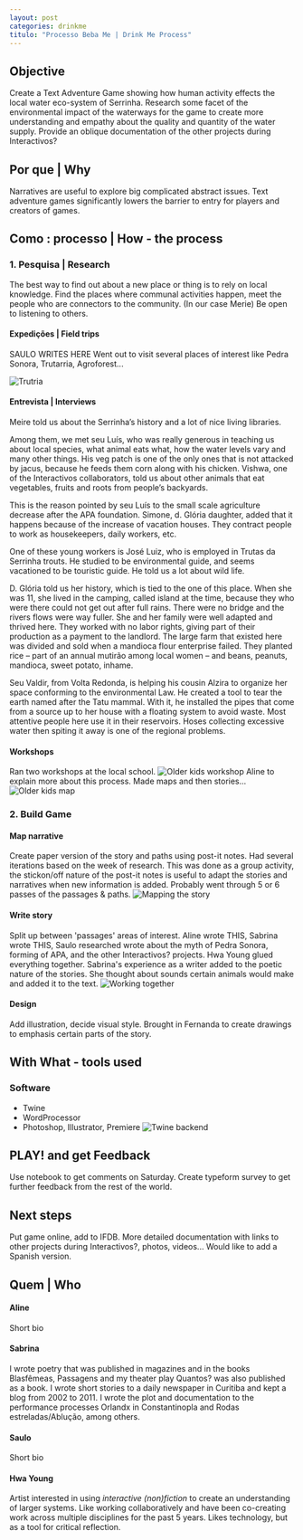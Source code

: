 ```yaml
---
layout: post
categories: drinkme
titulo: "Processo Beba Me | Drink Me Process"
---
```


## Objective
Create a Text Adventure Game showing how human activity effects the local water eco-system of Serrinha. Research some facet of the environmental impact of the waterways for the game to create more understanding and empathy about the quality and quantity of the water supply. Provide an oblique documentation of the other projects during Interactivos?

## Por que | Why
Narratives are useful to explore big complicated abstract issues. Text adventure games significantly lowers the barrier to entry for players and creators of games. 

## Como : processo | How - the process
### 1. Pesquisa | Research
The best way to find out about a new place or thing is to rely on local knowledge. Find the places where communal activities happen, meet the people who are connectors to the community. (In our case Merie) Be open to listening to others.
#### Expedições | Field trips
SAULO WRITES HERE
Went out to visit several places of interest like Pedra Sonora, Trutarria, Agroforest...

![Trutria](/static/imgs/drinkme/hwa/trutas.jpg)
#### Entrevista | Interviews
Meire told us about the Serrinha’s history and a lot of nice living libraries.  
    
Among them, we met seu Luís, who was really generous in teaching us about local species, what animal eats what, how the water levels vary and many other things. His veg patch is one of the only ones that is not attacked by jacus, because he feeds them corn along with his chicken. Vishwa, one of the Interactivos collaborators, told us about other animals that eat vegetables, fruits and roots from people’s backyards.   
  
This is the reason pointed by seu Luís to the small scale agriculture decrease after the APA foundation. Simone, d. Glória daughter, added that it happens because of the increase of vacation houses. They contract people to work as housekeepers, daily workers, etc.   
  
One of these young workers is José Luiz, who is employed in Trutas da Serrinha trouts. He studied to be environmental guide, and seems vacationed to be touristic guide. He told us a lot about wild life.  
  
D. Glória told us her history, which is tied to the one of this place. When she was 11, she lived in the camping, called island at the time, because they who were there could not get out after full rains. There were no bridge and the rivers flows were way fuller. She and her family were well adapted and thrived here. They worked with no labor rights, giving part of their production as a payment to the landlord. The large farm that existed here was divided and sold when a mandioca flour enterprise failed. They planted rice – part of an annual mutirão among local women – and beans, peanuts, mandioca, sweet potato, inhame.  
      
Seu Valdir, from Volta Redonda, is helping his cousin Alzira to organize her space conforming to the environmental Law. He created a tool to tear the earth named after the Tatu mammal. With it, he installed the pipes that come from a source up to her house with a floating system to avoid waste. Most attentive people here use it in their reservoirs. Hoses collecting excessive water then spiting it away is one of the regional problems.  
#### Workshops
Ran two workshops at the local school.
![Older kids workshop](/static/imgs/drinkme/hwa/students1.jpg)
Aline to explain more about this process. Made maps and then stories...
![Older kids map](/static/imgs/drinkme/hwa/kidsmap.jpg)

### 2. Build Game
#### Map narrative
Create paper version of the story and paths using post-it notes. Had several iterations based on the week of research. This was done as a group activity, the stickon/off nature of the post-it notes is useful to adapt the stories and narratives when new information is added. Probably went through 5 or 6 passes of the passages & paths.
![Mapping the story](/static/imgs/drinkme/hwa/postit.jpg)
#### Write story
Split up between 'passages' areas of interest. Aline wrote THIS, Sabrina wrote THIS, Saulo researched wrote about the myth of Pedra Sonora, forming of APA, and the other Interactivos? projects. Hwa Young glued everything together. Sabrina's experience as a writer added to the poetic nature of the stories. She thought about sounds certain animals would make and added it to the text.
![Working together](/static/imgs/drinkme/hwa/story.jpg)
#### Design
Add illustration, decide visual style. Brought in Fernanda to create drawings to emphasis certain parts of the story.

## With What - tools used
### Software
- Twine
- WordProcessor
- Photoshop, Illustrator, Premiere 
![Twine backend](/static/imgs/drinkme/hwa/twine.jpg)

## PLAY! and get Feedback
Use notebook to get comments on Saturday. Create typeform survey to get further feedback from the rest of the world.

## Next steps
Put game online, add to IFDB. 
More detailed documentation with links to other projects during Interactivos?, photos, videos...
Would like to add a Spanish version.


## Quem | Who
#### Aline
Short bio
#### Sabrina
I wrote poetry that was published in magazines and in the books Blasfêmeas, Passagens and my theater play Quantos? was also published as a book. I wrote short stories to a daily newspaper in Curitiba and kept a blog from 2002 to 2011. I wrote the plot and documentation to the performance processes Orlandx in Constantinopla and Rodas 
estreladas/Ablução, among others.  

#### Saulo
Short bio
#### Hwa Young
Artist interested in using *interactive (non)fiction* to create an understanding of larger systems. Like working collaboratively and have been co-creating work across multiple disciplines for the past 5 years. Likes technology, but as a tool for critical reflection.
